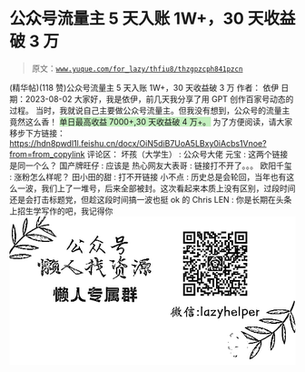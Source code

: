 # 公众号流量主 5 天入账 1W+，30 天收益破 3 万

> 原文：[`www.yuque.com/for_lazy/thfiu8/thzgpzcph841pzcn`](https://www.yuque.com/for_lazy/thfiu8/thzgpzcph841pzcn)

<ne-h2 id="1403b01f" data-lake-id="1403b01f"><ne-heading-ext><ne-heading-anchor></ne-heading-anchor><ne-heading-fold></ne-heading-fold></ne-heading-ext><ne-heading-content><ne-text id="u436e30aa">(精华帖)(118 赞)公众号流量主 5 天入账 1W+，30 天收益破 3 万</ne-text></ne-heading-content></ne-h2> <ne-p id="u125be9f1" data-lake-id="u125be9f1"><ne-text id="u5e0730c3">作者： 依伊</ne-text></ne-p> <ne-p id="ud83ac05a" data-lake-id="ud83ac05a"><ne-text id="u9cce9bd4">日期：2023-08-02</ne-text></ne-p> <ne-p id="uf8ff4dad" data-lake-id="uf8ff4dad"><ne-text id="u19512fb2">大家好，我是依伊，前几天我分享了用 GPT 创作百家号动态的过程。</ne-text></ne-p> <ne-p id="ubdb0b215" data-lake-id="ubdb0b215"><ne-text id="uf96011ac">当时，我就说自己主要做公众号流量主。但我没有想到，公众号的流量主竟然这么香！</ne-text></ne-p> <ne-p id="u2ac1007d" data-lake-id="u2ac1007d"><ne-text id="ub9b94330" style="background-color: rgba(183, 237, 177, 0.8);">单日最高收益 7000+,30 天收益破 4 万+。</ne-text></ne-p> <ne-p id="uac9f2988" data-lake-id="uac9f2988"><ne-text id="u671d01a0" ne-bold="true">为了方便阅读，请大家移步下方链接：</ne-text></ne-p> <ne-p id="u1fe60d4b" data-lake-id="u1fe60d4b"><ne-text id="u4a09b886">https://hdn8pwdl1l.feishu.cn/docx/OiN5diB7UoA5LBxy0iAcbs1Vnoe?from=from_copylink</ne-text></ne-p> <ne-hole id="u8ccabbd0" data-lake-id="u8ccabbd0"><ne-card data-card-name="hr" data-card-type="block" id="FAPqO" data-event-boundary="card"><ne-p id="u06bfb104" data-lake-id="u06bfb104"><ne-text id="ufc504650">评论区：</ne-text></ne-p> <ne-p id="u9b9c68b2" data-lake-id="u9b9c68b2"><ne-text id="u928ed56a">坏孩（大学生） : 公众号大佬</ne-text> <ne-text id="u581e21b8">元宝 : 这两个链接是同一个么？</ne-text> <ne-text id="ue790abb9">国产牌旺仔 : 应该是</ne-text> <ne-text id="uc241bade">热心网友大表哥 : 链接打不开了。。。</ne-text> <ne-text id="ua37f1480">欧阳千玺 : 涨粉怎么样呢？</ne-text> <ne-text id="u47c1981d">田小田的甜 : 打不开链接</ne-text> <ne-text id="u4729f21e">小不点 : 历史总是会轮回，当年也有这么一波，我们上了一堆号，后来全部被封。这次看起来本质上没有区别，过段时间还是会打击标题党，但趁这段时间搞一波也挺 ok 的</ne-text> <ne-text id="u2a35e77e">Chris LEN : 你是长期在头条上招生学写作的吧，我记得你</ne-text></ne-p> <ne-p id="u278e9b2c" data-lake-id="u278e9b2c"><ne-card data-card-name="image" data-card-type="inline" id="wNF19" data-event-boundary="card">![](img/894d30a529e7c37bcd3392323c99941c.png)  <ne-hole id="u4a653257" data-lake-id="u4a653257"><ne-card data-card-name="hr" data-card-type="block" id="qZ4W7" data-event-boundary="card"></ne-card></ne-hole></ne-card></ne-p></ne-card></ne-hole>